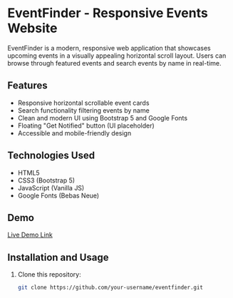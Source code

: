 # EventFinder - Responsive Events Website

EventFinder is a modern, responsive web application that showcases upcoming events in a visually appealing horizontal scroll layout. Users can browse through featured events and search events by name in real-time.

## Features

- Responsive horizontal scrollable event cards
- Search functionality filtering events by name
- Clean and modern UI using Bootstrap 5 and Google Fonts
- Floating "Get Notified" button (UI placeholder)
- Accessible and mobile-friendly design

## Technologies Used

- HTML5
- CSS3 (Bootstrap 5)
- JavaScript (Vanilla JS)
- Google Fonts (Bebas Neue)

## Demo

[Live Demo Link]()

## Installation and Usage

1. Clone this repository:

   ```bash
   git clone https://github.com/your-username/eventfinder.git
